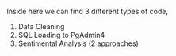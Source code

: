 Inside here we can find 3 different types of code,

1. Data Cleaning
2. SQL Loading to PgAdmin4
3. Sentimental Analysis (2 approaches)

